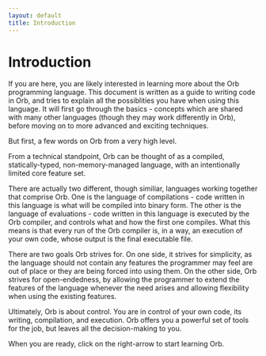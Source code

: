 ```yaml
---
layout: default
title: Introduction
---
```

# Introduction

If you are here, you are likely interested in learning more about the Orb programming language. This document is written as a guide to writing code in Orb, and tries to explain all the possiblities you have when using this language. It will first go through the basics - concepts which are shared with many other languages (though they may work differently in Orb), before moving on to more advanced and exciting techniques.

But first, a few words on Orb from a very high level.

From a technical standpoint, Orb can be thought of as a compiled, statically-typed, non-memory-managed language, with an intentionally limited core feature set.

There are actually two different, though similiar, languages working together that comprise Orb. One is the language of compilations - code written in this language is what will be compiled into binary form. The other is the language of evaluations - code written in this language is executed by the Orb compiler, and controls what and how the first one compiles. What this means is that every run of the Orb compiler is, in a way, an execution of your own code, whose output is the final executable file.

There are two goals Orb strives for. On one side, it strives for simplicity, as the language should not contain any features the programmer may feel are out of place or they are being forced into using them. On the other side, Orb strives for open-endedness, by allowing the programmer to extend the features of the language whenever the need arises and allowing flexibility when using the existing features.

Ultimately, Orb is about control. You are in control of your own code, its writing, compilation, and execution. Orb offers you a powerful set of tools for the job, but leaves all the decision-making to you.

When you are ready, click on the right-arrow to start learning Orb.